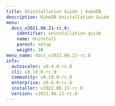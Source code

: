 ```yaml
---
title: Uninstallation Guide | KubeDB
description: KubeDB Unistallation Guide
menu:
  docs_v2021.06.21-rc.0:
    identifier: uninstallation-guide
    name: Uninstall
    parent: setup
    weight: 30
menu_name: docs_v2021.06.21-rc.0
info:
  autoscaler: v0.4.0-rc.0
  cli: v0.19.0-rc.0
  community: v0.19.0-rc.0
  enterprise: v0.6.0-rc.0
  installer: v2021.06.21-rc.0
  version: v2021.06.21-rc.0
---
```


